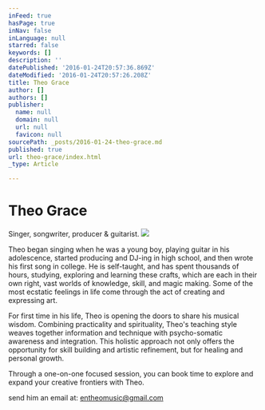 ```yaml
---
inFeed: true
hasPage: true
inNav: false
inLanguage: null
starred: false
keywords: []
description: ''
datePublished: '2016-01-24T20:57:36.869Z'
dateModified: '2016-01-24T20:57:26.208Z'
title: Theo Grace
author: []
authors: []
publisher:
  name: null
  domain: null
  url: null
  favicon: null
sourcePath: _posts/2016-01-24-theo-grace.md
published: true
url: theo-grace/index.html
_type: Article

---
```

# Theo Grace

Singer, songwriter, producer & guitarist.
![](https://the-grid-user-content.s3-us-west-2.amazonaws.com/9cbec019-bf41-46c0-b498-4b852ac2af4f.jpg)

Theo began singing when he was a young boy, playing guitar in his adolescence, started producing and DJ-ing in high school, and then wrote his first song in college. He is self-taught, and has spent thousands of hours, studying, exploring and learning these crafts, which are each in their own right, vast worlds of knowledge, skill, and magic making. Some of the most ecstatic feelings in life come through the act of creating and expressing art. 

For first time in his life, Theo is opening the doors to share his musical wisdom. Combining practicality and spirituality, Theo's teaching style weaves together information and technique with psycho-somatic awareness and integration. This holistic approach not only offers the opportunity for skill building and artistic refinement, but for healing and personal growth.

Through a one-on-one focused session, you can book time to explore and expand your creative frontiers with Theo.

send him an email at: entheomusic@gmail.com
